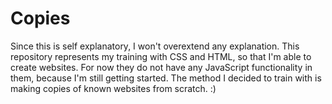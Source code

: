 # Copies
Since this is self explanatory, I won't overextend any explanation. This repository represents my training with CSS and HTML, so that I'm able to create websites. For now they do
not have any JavaScript functionality in them, because I'm still getting started. The method I decided to train with is making copies of known websites from scratch. :)
